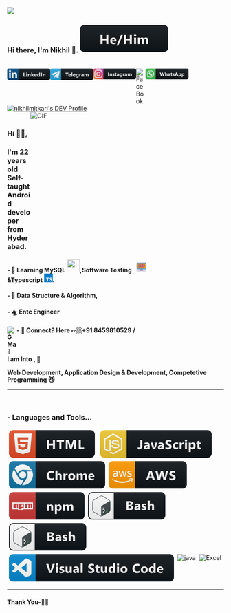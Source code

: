 <img src="https://github.com/nikhilmitkari/nikhilmitkari/blob/master/icon/Teal%20Polaroid%20Wellness%20Influencer%20Facebook%20Cover.png">

### Hi there, I'm Nikhil 👋.  <img src="https://raw.githubusercontent.com/8bithemant/8bithemant/master/svg/pronouns/hehim.svg" >


<br/>

<a href="https://www.linkedin.com/in/nikhil-m-3632b9100/">
  <img align="left" alt="Linkedin" width="100px" src="https://github.com/MikeCodesDotNET/ColoredBadges/blob/master/svg/social/linkedin.svg" />    
                                                                <!-- https://cdn.jsdelivr.net/npm/simple-icons@v3/icons/linkedin.svg -->
</a>
<a href="https://t.me/Kurama39">
  <img align="left" alt="Telegram" width="100px" src="https://github.com/MikeCodesDotNET/ColoredBadges/blob/master/svg/social/telegram.svg" />    
                                                                <!--https://cdn.jsdelivr.net/npm/simple-icons@v3/icons/telegram.svg -->
</a>
<a href="https://www.instagram.com/the_mutant39/">
  <img align="left" alt="Instagram" width="100px" src="https://github.com/MikeCodesDotNET/ColoredBadges/blob/master/svg/social/instagram.svg" />    
                                                                   <!-- https://cdn.jsdelivr.net/npm/simple-icons@v3/icons/instagram.svg-->
</a>
<a href="https://www.facebook.com/nikhil.mitkari.1">
  <img align="left" alt=" FaceBook" width="22px" src="https://cdn.jsdelivr.net/npm/simple-icons@3.1.0/icons/facebook.svg" />     <!-- -->
</a>
<a href="https://api.WhatsApp.com/send?phone=+91-8459810529">
  <img align="left" alt="WhatsApp" width="100px" src="https://github.com/MikeCodesDotNET/ColoredBadges/blob/master/svg/social/whatsapp.svg" />       
                                                                     <!-- https://cdn.jsdelivr.net/npm/simple-icons@3.1.0/icons/whatsapp.svg-->
</a>
<a href="https://dev.to/nikhilmitkari">
  <img src="https://d2fltix0v2e0sb.cloudfront.net/dev-badge.svg" alt="nikhilmitkari's DEV Profile" height="30" width="30">
</a>

<br />

<img align="right" height="299px" width="450px" alt="GIF" src="https://github.com/nikhilmitkari/nikhilmitkari/blob/master/icon/pp-removebg-preview.png" />
<br />

### Hi 🙋‍♂️,
### I'm 22 years old Self-taught Android developer from Hyderabad.


#### - 🥀 Learning MySQL <code><img height="30" width="30" src="https://cdn.jsdelivr.net/npm/simple-icons@3.1.0/icons/mysql.svg"></code>,Software Testing <code> <img height="25" width="25" src="icon/regression.png"> </code> &Typescript <code><img height="20" src="https://raw.githubusercontent.com/github/explore/80688e429a7d4ef2fca1e82350fe8e3517d3494d/topics/typescript/typescript.png"></code>.




#### - 🔭 Data Structure & Algorithm, 

#### - 🛸 Entc Engineer

#### - 💬 Connect? Here 👉🏼+91 8459810529 / <a href="mailto:nikhilmitkari.7@gmail.com"> <img align="left" alt="GMail" width="22px" src="https://github.com/nikhilmitkari/nikhilmitkari/blob/master/icon/gmail.png" />
</a>


<br />


**I am Into , 🙏**

**Web Development,  Application Design & Development, Competetive Programming 😼**
<br />




*************

<br />

### - Languages and Tools...

<p align="center">

<!-- For more icons please follow  https://github.com/MikeCodesDotNET/ColoredBadges -->

 <img src="https://raw.githubusercontent.com/8bithemant/8bithemant/master/svg/dev/languages/html.svg" alt="html" style="vertical-align:top; margin:4px">    <img src="https://raw.githubusercontent.com/8bithemant/8bithemant/master/svg/dev/languages/js.svg" alt="js" style="vertical-align:top; margin:4px"> <img src="https://raw.githubusercontent.com/8bithemant/8bithemant/master/svg/dev/misc/chrome.svg" alt="chrome" style="vertical-align:top; margin:4px"><img src="https://raw.githubusercontent.com/8bithemant/8bithemant/master/svg/dev/services/aws.svg" alt="aws" style="vertical-align:top; margin:4px"><img src="https://raw.githubusercontent.com/8bithemant/8bithemant/master/svg/dev/services/npm.svg" alt="npm" style="vertical-align:top; margin:4px"><img src="https://raw.githubusercontent.com/8bithemant/8bithemant/master/svg/dev/tools/bash.svg" alt="bash" style="vertical-align:top; margin:4px"><img src="https://raw.githubusercontent.com/8bithemant/8bithemant/master/svg/dev/tools/bash.svg" alt="bash" style="vertical-align:top; margin:4px"><img src="https://raw.githubusercontent.com/8bithemant/8bithemant/master/svg/dev/tools/visualstudio_code.svg" alt="vscode" style="vertical-align:top; margin:4px"><img src="https://github.com/MikeCodesDotNET/ColoredBadges/blob/master/png/dev/languages/java.png" alt="java" style="vertical-align:top; margin:4px"><img src="https://github.com/MikeCodesDotNET/ColoredBadges/blob/master/png/dev/services/office_365.png" alt="Excel" style="vertical-align:top; margin:4px">

</p>



***********************************

#### Thank You-🙏🏼




  
